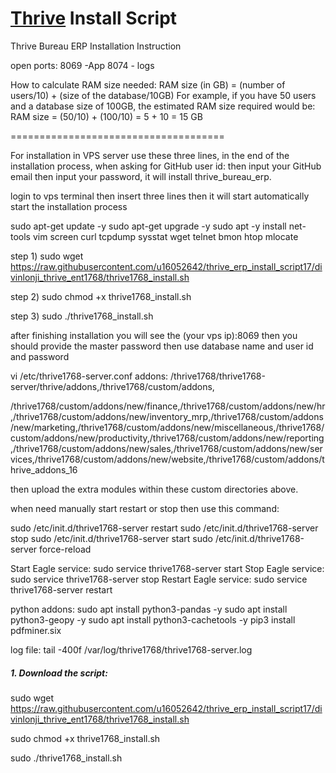 # [Thrive](https://www.thrivebureau.com "Thrive ERP's Homepage") Install Script

Thrive Bureau ERP Installation Instruction

open ports:
8069 -App
8074 - logs

How to calculate RAM size needed:
RAM size (in GB) = (number of users/10) + (size of the database/10GB) For example, if you have 50 users and a database size of 100GB, the estimated RAM size required would be: RAM size = (50/10) + (100/10) = 5 + 10 = 15 GB

=====================================

For installation in VPS server use these three lines, in the end of the installation process, when asking for GitHub user id: then input your GitHub email then input your password, it will install thrive_bureau_erp.

login to vps terminal then insert three lines then it will start automatically start the installation process

sudo apt-get update -y
sudo apt-get upgrade -y
sudo apt -y install net-tools vim screen curl tcpdump sysstat wget telnet bmon htop mlocate

step 1)
sudo wget https://raw.githubusercontent.com/u16052642/thrive_erp_install_script17/divinlonji_thrive_ent1768/thrive1768_install.sh

step 2)
sudo chmod +x thrive1768_install.sh

step 3)
sudo ./thrive1768_install.sh


after finishing installation you will see the (your vps ip):8069 then you should provide the master password then use database name and user id and password


vi /etc/thrive1768-server.conf
addons: /thrive1768/thrive1768-server/thrive/addons,/thrive1768/custom/addons,

/thrive1768/custom/addons/new/finance,/thrive1768/custom/addons/new/hr,/thrive1768/custom/addons/new/inventory_mrp,/thrive1768/custom/addons/new/marketing,/thrive1768/custom/addons/new/miscellaneous,/thrive1768/custom/addons/new/productivity,/thrive1768/custom/addons/new/reporting,/thrive1768/custom/addons/new/sales,/thrive1768/custom/addons/new/services,/thrive1768/custom/addons/new/website,/thrive1768/custom/addons/thrive_addons_16


then upload the extra modules within these custom directories above.

when need manually start restart or stop then use this command:

sudo /etc/init.d/thrive1768-server restart
sudo /etc/init.d/thrive1768-server stop
sudo /etc/init.d/thrive1768-server start
sudo /etc/init.d/thrive1768-server force-reload

Start Eagle service: sudo service thrive1768-server start
Stop Eagle service: sudo service thrive1768-server stop
Restart Eagle service: sudo service thrive1768-server restart


python addons: 
sudo apt install python3-pandas -y
sudo apt install python3-geopy -y
sudo apt install python3-cachetools -y
pip3 install pdfminer.six


log file:
tail -400f /var/log/thrive1768/thrive1768-server.log

##### 1. Download the script:
sudo wget https://raw.githubusercontent.com/u16052642/thrive_erp_install_script17/divinlonji_thrive_ent1768/thrive1768_install.sh

sudo chmod +x thrive1768_install.sh

sudo ./thrive1768_install.sh



